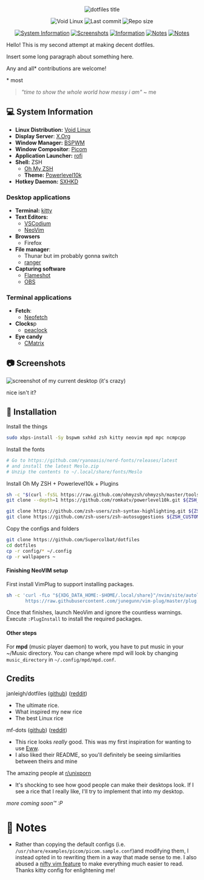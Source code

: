 
<p align="center">
    <img alt="dotfiles title" src="https://i.ibb.co/hcrTc8F/dotfiles-cover.png">
</p>
<p align="center">
    <img alt="Void Linux" src="https://img.shields.io/badge/Void-GNU/Linux-green.svg?style=flat-square&logo=Void&logoColor=white&color=396d5a&labelColor=222">
    <img alt="Last commit" src="https://img.shields.io/github/last-commit/Supercolbat/dotfiles?style=flat-square&color=396d5a&labelColor=222">
    <img alt="Repo size" src="https://img.shields.io/github/repo-size/Supercolbat/dotfiles?style=flat-square&color=396d5a&labelColor=222">
</p>
<p align="center">  
    <a href="#computer-system-information"><img alt="System Information" src="https://img.shields.io/badge/System%20Information-2f5f4d?style=for-the-badge"></a>
    <a href="#camera-screenshots"><img alt="Screenshots" src="https://img.shields.io/badge/Screenshots-2f5f4d?style=for-the-badge"></a>
    <a href="#-installation"><img alt="Information" src="https://img.shields.io/badge/Installation-2f5f4d?style=for-the-badge"></a>
    <a href="#credits"><img alt="Notes" src="https://img.shields.io/badge/Notes-2f5f4d?style=for-the-badge"></a>
    <a href="#memo-notes"><img alt="Notes" src="https://img.shields.io/badge/Notes-2f5f4d?style=for-the-badge"></a>
</p>

Hello! This is my second attempt at making decent dotfiles.

Insert some long paragraph about something here.

Any and all* contributions are welcome!

\* most

> *"time to show the whole world how messy i am"* ~ me

## :computer: System Information

* **Linux Distribution:** [Void Linux](https://voidlinux.org/)
* **Display Server**: [X.Org](https://x.org/wiki)
* **Window Manager:** [BSPWM](https://github.com/baskerville/bspwm)
* **Window Compositor**: [Picom](https://github.com/yshui/picom)
* **Application Launcher:** [rofi](https://github.com/davatorium/rofi)
* **Shell:** ZSH
  * [Oh My ZSH](https://ohmyz.sh)
  * **Theme:** [Powerlevel10k](https://github.com/romkatv/powerlevel10k)
* **Hotkey Daemon:** [SXHKD](https://github.com/baskerville/sxhkd)

### Desktop applications
* **Terminal:** [kitty](https://github.com/kovidgoyal/kitty)
* **Text Editors:**
  * [VSCodium](https://github.com/VSCodium/vscodium)
  * [NeoVim](https://github.com/neovim/neovim)
* **Browsers**
  * Firefox
* **File manager**:
  * Thunar but im probably gonna switch
  * [ranger](https://github.com/ranger/ranger)
* **Capturing software**
  * [Flameshot](https://github.com/flameshot-org/flameshot)
  * [OBS](https://github.com/obsproject/obs-studio)

### Terminal applications
* **Fetch**:
  * [Neofetch](https://github.com/dylanaraps/neofetch)
* **Clocks**p
  * [peaclock](https://github.com/octobanana/peaclock)
* **Eye candy**
  * [CMatrix](https://github.com/abishekvashok/cmatrix)

## :camera: Screenshots

![screenshot of my current desktop (it's crazy)](https://via.placeholder.com/600x400)

nice isn't it?

## 🔧 Installation

Install the things

```bash
sudo xbps-install -Sy bspwm sxhkd zsh kitty neovim mpd mpc ncmpcpp
```

Install the fonts
```bash
# Go to https://github.com/ryanoasis/nerd-fonts/releases/latest
# and install the latest Meslo.zip
# Unzip the contents to ~/.local/share/fonts/Meslo
```
<!--
Easter egg? I tried making a command for this but as you can see, I can't.

```bash
# As of version 2.1.0, this command... won't work
# because im bad at making commands
# I'll fix it soon:tm:
mkdir -p ~/.local/share/fonts/Meslo
curl -L https://github.com/ryanoasis/nerd-fonts/releases/download/v2.1.0/Meslo.zip\
     --output - | unzip -\
     -d ~/.local/share/fonts/Meslo
```
-->

Install Oh My ZSH + Powerlevel10k + Plugins
```bash
sh -c "$(curl -fsSL https://raw.github.com/ohmyzsh/ohmyzsh/master/tools/install.sh)"
git clone --depth=1 https://github.com/romkatv/powerlevel10k.git ${ZSH_CUSTOM:-$HOME/.oh-my-zsh/custom}/themes/powerlevel10k

git clone https://github.com/zsh-users/zsh-syntax-highlighting.git ${ZSH_CUSTOM:-~/.oh-my-zsh/custom}/plugins/zsh-syntax-highlighting
git clone https://github.com/zsh-users/zsh-autosuggestions ${ZSH_CUSTOM:-~/.oh-my-zsh/custom}/plugins/zsh-autosuggestions
```

Copy the configs and folders
```bash
git clone https://github.com/Supercolbat/dotfiles
cd dotfiles
cp -r config/* ~/.config
cp -r wallpapers ~
```

#### Finishing NeoVIM setup
First install VimPlug to support installing packages.
```sh
sh -c 'curl -fLo "${XDG_DATA_HOME:-$HOME/.local/share}"/nvim/site/autoload/plug.vim --create-dirs \
       https://raw.githubusercontent.com/junegunn/vim-plug/master/plug.vim'
```

Once that finishes, launch NeoVim and ignore the countless warnings. Execute `:PlugInstall` to install the required packages.

#### Other steps
For **mpd** (music player daemon) to work, you have to put music in your \~/Music directory. You can change where mpd will look by changing `music_directory` in `~/.config/mpd/mpd.conf`.

## Credits

janleigh/dotfiles ([github](https://github.com/janleigh/dotfiles)) ([reddit](https://www.reddit.com/r/unixporn/comments/v0xy1o/bspwm_comfy_waves))
* The ultimate rice.
* What inspired my new rice 
* The best Linux rice

mf-dots ([github](https://github.com/obliviousofcraps/mf-dots)) ([reddit](https://www.reddit.com/r/unixporn/comments/o9fa24/openbox_eww_not_again_its_pastel_once_more))
* This rice looks *really* good. This was my first inspiration for wanting to use [Eww](https://github.com/elkowar/eww).
*  I also liked their README, so you'll definitely be seeing similarities between theirs and mine

The amazing people at [r/unixporn](https://www.reddit.com/r/unixporn)
* It's shocking to see how good people can make their desktops look. If I see a rice that I really like, I'll try to implement that into my desktop.

*more coming soon:tm: :P*

# :memo: Notes
* Rather than copying the default configs (i.e. `/usr/share/examples/picom/picom.sample.conf`)and modifying them, I instead opted in to rewriting them in a way that made sense to me. I also abused a [nifty vim feature](https://vim.fandom.com/wiki/Folding) to make everything much easier to read. Thanks kitty config for enlightening me!

